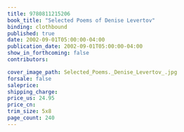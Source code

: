 ```yaml
---
title: 9780811215206
book_title: "Selected Poems of Denise Levertov"
binding: clothbound
published: true
date: 2002-09-01T05:00:00-04:00
publication_date: 2002-09-01T05:00:00-04:00
show_in_forthcoming: false
contributors:

cover_image_path: Selected_Poems._Denise_Levertov_.jpg
forsale: false
saleprice:
shipping_charge:
price_us: 24.95
price_cn:
trim_size: 5x8
page_count: 240
---
```


